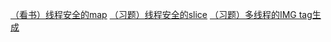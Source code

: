 [（看书）线程安全的map](./thread/SafeMap/SafeMap.go)
[（习题）线程安全的slice](./thread/SafeSlice/safeSlice.go)
[（习题）多线程的IMG tag生成](./thread/imagetag/imagetag.go)